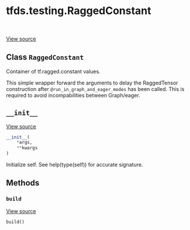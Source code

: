 <div itemscope itemtype="http://developers.google.com/ReferenceObject">
<meta itemprop="name" content="tfds.testing.RaggedConstant" />
<meta itemprop="path" content="Stable" />
<meta itemprop="property" content="__init__"/>
<meta itemprop="property" content="build"/>
</div>

# tfds.testing.RaggedConstant

<!-- Insert buttons and diff -->

<table class="tfo-notebook-buttons tfo-api" align="left">
</table>

<a target="_blank" href="https://github.com/tensorflow/datasets/tree/master/tensorflow_datasets/testing/test_utils.py">View
source</a>

<!-- Equality marker -->
## Class `RaggedConstant`

Container of tf.ragged.constant values.

<!-- Placeholder for "Used in" -->

This simple wrapper forward the arguments to delay the RaggedTensor construction
after `@run_in_graph_and_eager_modes` has been called. This is required to avoid
incompabilities between Graph/eager.

<h2 id="__init__"><code>__init__</code></h2>

<a target="_blank" href="https://github.com/tensorflow/datasets/tree/master/tensorflow_datasets/testing/test_utils.py">View
source</a>

```python
__init__(
    *args,
    **kwargs
)
```

Initialize self. See help(type(self)) for accurate signature.

## Methods

<h3 id="build"><code>build</code></h3>

<a target="_blank" href="https://github.com/tensorflow/datasets/tree/master/tensorflow_datasets/testing/test_utils.py">View
source</a>

```python
build()
```
